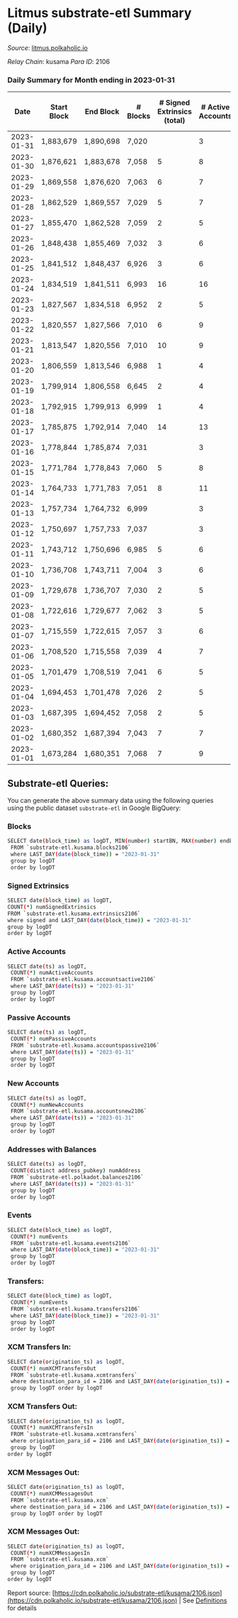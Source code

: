 # Litmus substrate-etl Summary (Daily)

_Source_: [litmus.polkaholic.io](https://litmus.polkaholic.io)

*Relay Chain*: kusama
*Para ID*: 2106



### Daily Summary for Month ending in 2023-01-31


| Date | Start Block | End Block | # Blocks | # Signed Extrinsics (total) | # Active Accounts | # Passive | # New | # Addresses with Balances | # Events | # Transfers | # XCM Transfers In | # XCM Transfers Out | # XCM In | # XCM Out | Issues | 
| ---- | ----------- | --------- | -------- | --------------------------- | ----------------- | --------- | ----- | ------------------------- | -------- | ----------- | ------------------ | ------------------- | -------- | --------- | ------ |
| 2023-01-31 | 1,883,679 | 1,890,698 | 7,020 |  | 3 |  |  | 13,902 | 14,044 |   |   |   |  |  |  |
| 2023-01-30 | 1,876,621 | 1,883,678 | 7,058 | 5 | 8 |  | 1 | 13,902 | 14,153 |   |   |   |  |  |  |
| 2023-01-29 | 1,869,558 | 1,876,620 | 7,063 | 6 | 7 | 2 |  | 13,901 | 14,173 | 3 ($88.79) |   | 1 ($88.36) |  | 1 |  |
| 2023-01-28 | 1,862,529 | 1,869,557 | 7,029 | 5 | 7 | 1 | 1 | 13,904 | 14,102 | 2 ($36.95) |   |   |  |  |  |
| 2023-01-27 | 1,855,470 | 1,862,528 | 7,059 | 2 | 5 |  |  | 13,905 | 14,134 |   |   |   |  |  |  |
| 2023-01-26 | 1,848,438 | 1,855,469 | 7,032 | 3 | 6 |  |  | 13,905 | 14,089 |   |   |   |  |  |  |
| 2023-01-25 | 1,841,512 | 1,848,437 | 6,926 | 3 | 6 |  |  | 13,906 | 13,873 |   |   |   |  |  |  |
| 2023-01-24 | 1,834,519 | 1,841,511 | 6,993 | 16 | 16 | 1 | 1 | 13,906 | 14,098 | 8 ($781.64) |   |   |  |  |  |
| 2023-01-23 | 1,827,567 | 1,834,518 | 6,952 | 2 | 5 | 1 | 1 | 13,906 | 13,922 | 1 ($0.50) |   |   |  |  |  |
| 2023-01-22 | 1,820,557 | 1,827,566 | 7,010 | 6 | 9 | 1 | 1 | 13,905 | 14,071 | 1 ($1.49) |   |   |  |  |  |
| 2023-01-21 | 1,813,547 | 1,820,556 | 7,010 | 10 | 9 | 1 | 2 | 13,905 | 14,092 | 6 ($76.75) |   |   |  |  |  |
| 2023-01-20 | 1,806,559 | 1,813,546 | 6,988 | 1 | 4 |  |  | 13,904 | 13,986 |   |   |   |  |  |  |
| 2023-01-19 | 1,799,914 | 1,806,558 | 6,645 | 2 | 4 | 1 | 1 | 13,904 | 13,308 | 1 ($25.75) |   |   |  |  |  |
| 2023-01-18 | 1,792,915 | 1,799,913 | 6,999 | 1 | 4 |  |  | 13,903 | 14,006 |   |   |   |  |  |  |
| 2023-01-17 | 1,785,875 | 1,792,914 | 7,040 | 14 | 13 | 1 | 2 | 13,903 | 14,175 | 5 ($114.95) |   |   |  |  |  |
| 2023-01-16 | 1,778,844 | 1,785,874 | 7,031 |  | 3 |  |  | 13,901 | 14,066 |   |   |   |  |  |  |
| 2023-01-15 | 1,771,784 | 1,778,843 | 7,060 | 5 | 8 | 1 | 1 | 13,901 | 14,160 | 1 ($6.39) |   | 1 ($6.37) |  | 1 |  |
| 2023-01-14 | 1,764,733 | 1,771,783 | 7,051 | 8 | 11 | 1 | 1 | 13,900 | 14,157 | 2 ($13.51) |   |   |  |  |  |
| 2023-01-13 | 1,757,734 | 1,764,732 | 6,999 |  | 3 |  |  | 13,900 | 14,005 |   |   |   |  |  |  |
| 2023-01-12 | 1,750,697 | 1,757,733 | 7,037 |  | 3 |  |  | 13,900 | 14,078 |   |   |   |  |  |  |
| 2023-01-11 | 1,743,712 | 1,750,696 | 6,985 | 5 | 6 |  |  | 13,900 | 14,004 |   |   |   |  |  |  |
| 2023-01-10 | 1,736,708 | 1,743,711 | 7,004 | 3 | 6 | 1 |  | 13,900 | 14,030 | 2 ($55.35) |   |   |  |  |  |
| 2023-01-09 | 1,729,678 | 1,736,707 | 7,030 | 2 | 5 |  |  | 13,900 | 14,078 |   |   |   |  |  |  |
| 2023-01-08 | 1,722,616 | 1,729,677 | 7,062 | 3 | 5 | 1 | 1 | 13,900 | 14,151 | 1 ($1.08) |   |   |  |  |  |
| 2023-01-07 | 1,715,559 | 1,722,615 | 7,057 | 3 | 6 | 2 | 2 | 13,901 | 14,141 | 2 ($1.98) |   |   |  |  |  |
| 2023-01-06 | 1,708,520 | 1,715,558 | 7,039 | 4 | 7 | 2 |  | 13,900 | 14,109 | 3 ($10.08) |   |   |  |  |  |
| 2023-01-05 | 1,701,479 | 1,708,519 | 7,041 | 6 | 5 | 1 | 1 | 13,900 | 14,129 | 2 ($234.23) |   |   |  |  |  |
| 2023-01-04 | 1,694,453 | 1,701,478 | 7,026 | 2 | 5 |  |  | 13,900 | 14,068 |   |   |   |  |  |  |
| 2023-01-03 | 1,687,395 | 1,694,452 | 7,058 | 2 | 5 |  |  | 13,900 | 14,132 |   |   |   |  |  |  |
| 2023-01-02 | 1,680,352 | 1,687,394 | 7,043 | 7 | 7 |  | 1 | 13,900 | 14,136 | 1 ($72.04) | 1 ($0.77) |   | 1 |  |  |
| 2023-01-01 | 1,673,284 | 1,680,351 | 7,068 | 7 | 9 |  |  | 13,900 | 14,188 |   |   |   |  |  |  |

## Substrate-etl Queries:
You can generate the above summary data using the following queries using the public dataset `substrate-etl` in Google BigQuery:

### Blocks
```bash
SELECT date(block_time) as logDT, MIN(number) startBN, MAX(number) endBN, COUNT(*) numBlocks 
 FROM `substrate-etl.kusama.blocks2106`  
 where LAST_DAY(date(block_time)) = "2023-01-31" 
 group by logDT 
 order by logDT
```

### Signed Extrinsics
```bash
SELECT date(block_time) as logDT, 
COUNT(*) numSignedExtrinsics 
FROM `substrate-etl.kusama.extrinsics2106`  
where signed and LAST_DAY(date(block_time)) = "2023-01-31" 
group by logDT 
order by logDT
```

### Active Accounts
```bash
SELECT date(ts) as logDT, 
 COUNT(*) numActiveAccounts 
 FROM `substrate-etl.kusama.accountsactive2106` 
 where LAST_DAY(date(ts)) = "2023-01-31" 
 group by logDT 
 order by logDT
```

### Passive Accounts
```bash
SELECT date(ts) as logDT, 
 COUNT(*) numPassiveAccounts 
 FROM `substrate-etl.kusama.accountspassive2106` 
 where LAST_DAY(date(ts)) = "2023-01-31" 
 group by logDT 
 order by logDT
```

### New Accounts
```bash
SELECT date(ts) as logDT, 
 COUNT(*) numNewAccounts 
 FROM `substrate-etl.kusama.accountsnew2106` 
 where LAST_DAY(date(ts)) = "2023-01-31" 
 group by logDT
 order by logDT
```

### Addresses with Balances
```bash
SELECT date(ts) as logDT,
 COUNT(distinct address_pubkey) numAddress 
 FROM `substrate-etl.polkadot.balances2106` 
 where LAST_DAY(date(ts)) = "2023-01-31" 
 group by logDT 
 order by logDT
```

### Events
```bash
SELECT date(block_time) as logDT, 
 COUNT(*) numEvents 
 FROM `substrate-etl.kusama.events2106` 
 where LAST_DAY(date(block_time)) = "2023-01-31" 
 group by logDT 
 order by logDT
```

### Transfers:
```bash
SELECT date(block_time) as logDT, 
 COUNT(*) numEvents 
 FROM `substrate-etl.kusama.transfers2106` 
 where LAST_DAY(date(block_time)) = "2023-01-31" 
 group by logDT 
 order by logDT
```

### XCM Transfers In:
```bash
SELECT date(origination_ts) as logDT, 
 COUNT(*) numXCMTransfersOut 
 FROM `substrate-etl.kusama.xcmtransfers` 
 where destination_para_id = 2106 and LAST_DAY(date(origination_ts)) = "2023-01-31" 
 group by logDT order by logDT
```

### XCM Transfers Out:
```bash
SELECT date(origination_ts) as logDT, 
 COUNT(*) numXCMTransfersIn 
 FROM `substrate-etl.kusama.xcmtransfers` 
 where origination_para_id = 2106 and LAST_DAY(date(origination_ts)) = "2023-01-31" 
 group by logDT 
order by logDT
```

### XCM Messages Out:
```bash
SELECT date(origination_ts) as logDT, 
 COUNT(*) numXCMMessagesOut 
 FROM `substrate-etl.kusama.xcm` 
 where destination_para_id = 2106 and LAST_DAY(date(origination_ts)) = "2023-01-31" 
 group by logDT order by logDT
```

### XCM Messages Out:
```bash
SELECT date(origination_ts) as logDT, 
 COUNT(*) numXCMMessagesIn 
 FROM `substrate-etl.kusama.xcm` 
 where origination_para_id = 2106 and LAST_DAY(date(origination_ts)) = "2023-01-31" 
 group by logDT 
order by logDT
```


Report source: [https://cdn.polkaholic.io/substrate-etl/kusama/2106.json](https://cdn.polkaholic.io/substrate-etl/kusama/2106.json) | See [Definitions](/DEFINITIONS.md) for details
